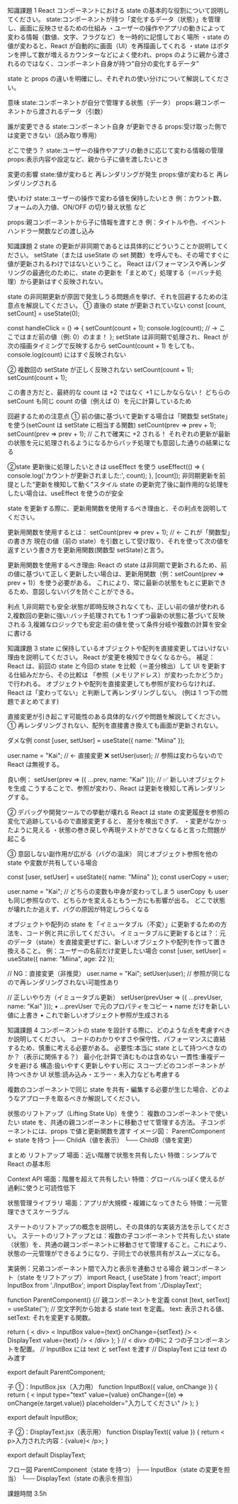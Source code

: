 知識課題 1
React コンポーネントにおける state の基本的な役割について説明してください。
state:コンポーネントが持つ「変化するデータ（状態）」を管理し、画面に反映させるための仕組み
・ユーザーの操作やアプリの動きによって変わる情報（数値、文字、フラグなど）を一時的に記憶しておく場所
・state の値が変わると、React が自動的に画面（UI）を再描画してくれる
・state はボタンを押して数が増えるカウンターなどによく使われ、props のように親から渡されるのではなく、コンポーネント自身が持つ“自分の変化するデータ”

state と props の違いを明確にし、それぞれの使い分けについて解説してください。

意味
state:コンポーネントが自分で管理する状態（データ）
props:親コンポーネントから渡されるデータ（引数）

誰が変更できる
state:コンポーネント自身 が更新できる
props:受け取った側では変更できない（読み取り専用）

どこで使う？
state:ユーザーの操作やアプリの動きに応じて変わる情報の管理
props:表示内容や設定など、親から子に値を渡したいとき

変更の影響
state:値が変わると 再レンダリングが発生
props:値が変わると 再レンダリングされる

使いわけ
state:ユーザーの操作で変わる値を保持したいとき
例：カウント数、フォームの入力値、ON/OFF の切り替え状態 など

props:親コンポーネントから子に情報を渡すとき
例：タイトルや色、イベントハンドラー関数などの渡し込み

知識課題 2
state の更新が非同期であるとは具体的にどういうことか説明してください。
setState（または useState の set 関数）を呼んでも、その場ですぐに値が更新されるわけではないということ。
React はパフォーマンスや再レンダリングの最適化のために、state の更新を「まとめて」処理する（＝バッチ処理）から更新はすぐ反映されない。

state の非同期更新が原因で発生しうる問題点を挙げ、それを回避するための注意点を解説してください。
① 直後の state が更新されていない
const [count, setCount] = useState(0);

const handleClick = () => {
setCount(count + 1);
console.log(count); // → ここではまだ前の値（例: 0）のまま！
};
setState は非同期で処理され、React が次の描画タイミングで反映するから
setCount(count + 1) をしても、console.log(count) にはすぐ反映されない

② 複数回の setState が正しく反映されない
setCount(count + 1);
setCount(count + 1);

この書き方だと、最終的な count は +2 ではなく +1 にしかならない！
どちらの setCount も同じ count の値（例えば 0）を元に計算しているため

回避するための注意点
① 前の値に基づいて更新する場合は「関数型 setState」を使う(setCount は setState に相当する関数)
setCount(prev => prev + 1);
setCount(prev => prev + 1); // これで確実に +2 される！
それぞれの更新が最新の状態を元に処理されるようになるからバッチ処理でも意図した通りの結果になる

②state 更新後に処理したいときは useEffect を使う
useEffect(() => {
console.log('カウントが更新されました:', count);
}, [count]);
非同期更新を前提とした“更新を検知して動く”スタイル
state の更新完了後に副作用的な処理をしたい場合は、useEffect を使うのが安全

state を更新する際に、更新用関数を使用するべき理由と、その利点を説明してください。

更新用関数を使用するとは：
setCount(prev => prev + 1); // ← これが「関数型」の書き方
現在の値（前の state）を引数として受け取り、それを使って次の値を返すという書き方を更新用関数(関数型 setState)と言う。

更新用関数を使用するべき理由:
React の state は非同期で更新されるため、前の値に基づいて正しく更新したい場合は、更新用関数（例：setCount(prev => prev + 1)）を使う必要がある。
これにより、常に最新の状態をもとに更新できるため、意図しないバグを防ぐことができる。

利点
1,非同期でも安全:状態が即時反映されなくても、正しい前の値が使われる
2,複数回の更新に強い:バッチ処理されても 1 つずつ最新の状態に基づいて反映される
3,複雑なロジックでも安定:前の値を使って条件分岐や複数の計算を安全に書ける

知識課題 3
state に保持しているオブジェクトや配列を直接変更してはいけない理由を説明してください。
React が変更を検知できなくなるから。
補足：React は、前回の state と今回の state を比較（＝差分検出）して UI を更新する仕組みだから、その比較は 「参照（メモリアドレス）が変わったかどうか」で行われる。
オブジェクトや配列を直接変更しても参照が変わらなければ、React は「変わってない」と判断して再レンダリングしない。
(例は 1 つ下の問題でまとめてます)

直接変更が引き起こす可能性のある具体的なバグや問題を解説してください。
① 再レンダリングされない、配列を直接書き換えても画面が更新されない。

ダメな例
const [user, setUser] = useState({ name: "Miina" });

user.name = "Kai"; // ← 直接変更 ❌
setUser(user); // 参照は変わらないので React は無視する。

良い例：
setUser(prev => ({ ...prev, name: "Kai" })); // ✅ 新しいオブジェクトを生成
こうすることで、参照が変わり、React は更新を検知して再レンダリングする。

② デバッグや開発ツールでの挙動が壊れる
React は state の変更履歴を参照の変化で追跡しているので直接変更すると、
差分を検出できず、
・変更がなかったように見える
・状態の巻き戻しや再現テストができなくなると言った問題が起こる

③ 意図しない副作用が広がる（バグの温床）
同じオブジェクト参照を他の state や変数が共有している場合

const [user, setUser] = useState({ name: "Miina" });
const userCopy = user;

user.name = "Kai"; // どちらの変数も中身が変わってしまう
userCopy も user も同じ参照なので、どちらかを変えるともう一方にも影響が出る。
どこで状態が壊れたか追えず、バグの原因が特定しづらくなる

オブジェクトや配列の state を「イミュータブル（不変）」に更新するための方法を、コード例と共に示してください。
イミュータブルに更新するとは？：元のデータ（state）を直接変更せずに、新しいオブジェクトや配列を作って置き換えること。
例：ユーザーの名前だけ変更したい場合
const [user, setUser] = useState({ name: "Miina", age: 22 });

// NG：直接変更（非推奨）
user.name = "Kai";
setUser(user); // 参照が同じなので再レンダリングされない可能性あり

// 正しいやり方（イミュータブル更新）
setUser(prevUser => ({
...prevUser,
name: "Kai"
}));
• ...prevUser で元のプロパティをコピー
• name だけを新しい値に上書き
• これで新しいオブジェクト参照が生成される

知識課題 4
コンポーネントの state を設計する際に、どのような点を考慮すべきか説明してください。
コードのわかりやすさや保守性、パフォーマンスに直結するため、慎重に考える必要がある。
必要性:本当に state として持つべきなのか？（表示に関係する？）
最小化:計算で済むものは含めない
一貫性:重複データを避ける
構造:扱いやすく更新しやすい形に
スコープ:どのコンポーネントが持つべきか
UI 状態:読み込み・エラー・未入力なども考慮する

複数のコンポーネントで同じ state を共有・編集する必要が生じた場合、どのようなアプローチを取るべきか解説してください。

状態のリフトアップ（Lifting State Up）を使う：
複数のコンポーネントで使いたい state を、共通の親コンポーネントに移動させて管理する方法。
子コンポーネントには、props で値と更新関数を渡す
イメージ図：
ParentComponent ← state を持つ
├── ChildA（値を表示）
└── ChildB（値を変更）

まとめ
リフトアップ
場面：近い階層で状態を共有したい
特徴：シンプルで React の基本形

Context API
場面：階層を超えて共有したい
特徴：グローバルっぽく使えるが過剰に使うと可読性低下

状態管理ライブラリ
場面：アプリが大規模・複雑になってきたら
特徴：一元管理できてスケーラブル

ステートのリフトアップの概念を説明し、その具体的な実装方法を示してください。
ステートのリフトアップとは：複数の子コンポーネントで共有したい state（状態）を、共通の親コンポーネントに移動させて管理すること。これにより、状態の一元管理ができるようになり、子同士での状態共有がスムーズになる。

実装例：兄弟コンポーネント間で入力と表示を連動させる場合
親コンポーネント（state をリフトアップ）
import React, { useState } from 'react';
import InputBox from './InputBox';
import DisplayText from './DisplayText';

function ParentComponent() {// 親コンポーネントを定義
const [text, setText] = useState('');
// 空文字列から始まる state text を定義。 text: 表示される値、setText: それを変更する関数。

return (
< div>
< InputBox value={text} onChange={setText} />
< DisplayText value={text} />
< /div>
);
}
// < div> の中に 2 つの子コンポーネントを配置。
// InputBox には text と setText を渡す
// DisplayText には text のみ渡す

export default ParentComponent;

子 ①：InputBox.jsx（入力用）
function InputBox({ value, onChange }) {
return (
< input
type="text"
value={value}
onChange={(e) => onChange(e.target.value)}
placeholder="入力してください"
/>
);
}

export default InputBox;

子 ②：DisplayText.jsx（表示用）
function DisplayText({ value }) {
return < p>入力された内容：{value}< /p>;
}

export default DisplayText;

フロー図
ParentComponent（state を持つ）
├── InputBox（state の変更を担当）
└── DisplayText（state の表示を担当）

課題時間 3.5h
